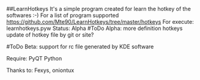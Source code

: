 ##LearnHotkeys
It's a simple program created for learn the hotkey of the softwares :-)
For a list of program supported https://github.com/Mte90/LearnHotkeys/tree/master/hotkeys
For execute: learnhotkeys.pyw
Status: Alpha
#ToDo Alpha:
	more definition hotkeys
	update of hotkey file by git or site?

#ToDo Beta:
	support for rc file generated by KDE software


 Require:
 PyQT
 Python

 Thanks to:
 Fexys, oniontux